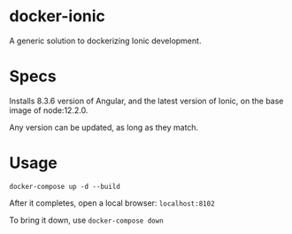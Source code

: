 # docker-ionic

A generic solution to dockerizing Ionic development.

# Specs

Installs 8.3.6 version of Angular, and the latest version of Ionic, on the base image of node:12.2.0.

Any version can be updated, as long as they match.

# Usage
`docker-compose up -d --build`

After it completes, open a local browser: `localhost:8102`

To bring it down, use `docker-compose down`